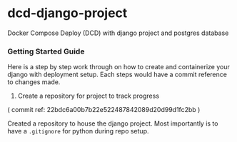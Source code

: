 # dcd-django-project
Docker Compose Deploy (DCD) with django project and postgres database

### Getting Started Guide

Here is a step by step work through on how to create and containerize your django with deployment setup.
Each steps would have a commit reference to changes made.


1) Create a repository for project to track progress 

( commit ref: 22bdc6a00b7b22e522487842089d20d99d1fc2bb )

Created a repository to house the django project. Most importantly is to have a `.gitignore` for python during repo setup.

